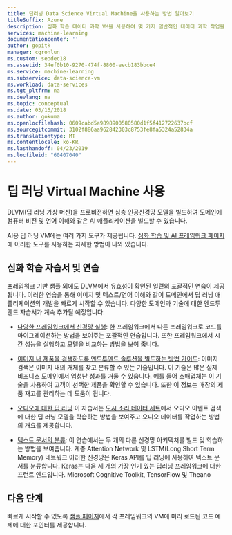 ```yaml
---
title: 딥러닝 Data Science Virtual Machine을 사용하는 방법 알아보기
titleSuffix: Azure
description: 심화 학습 데이터 과학 VM을 사용하여 몇 가지 일반적인 데이터 과학 작업을 수행하는 방법입니다.
services: machine-learning
documentationcenter: ''
author: gopitk
manager: cgronlun
ms.custom: seodec18
ms.assetid: 34ef0b10-9270-474f-8800-eecb183bbce4
ms.service: machine-learning
ms.subservice: data-science-vm
ms.workload: data-services
ms.tgt_pltfrm: na
ms.devlang: na
ms.topic: conceptual
ms.date: 03/16/2018
ms.author: gokuma
ms.openlocfilehash: 0609cabd5a9898900580580d1f5f412722637bcf
ms.sourcegitcommit: 3102f886aa962842303c8753fe8fa5324a52834a
ms.translationtype: MT
ms.contentlocale: ko-KR
ms.lasthandoff: 04/23/2019
ms.locfileid: "60407040"
---
```

# <a name="using-the-deep-learning-virtual-machine"></a>딥 러닝 Virtual Machine 사용

DLVM(딥 러닝 가상 머신)을 프로비전하면 심층 인공신경망 모델을 빌드하여 도메인에 컴퓨터 비전 및 언어 이해와 같은 AI 애플리케이션을 빌드할 수 있습니다. 

AI용 딥 러닝 VM에는 여러 가지 도구가 제공됩니다. [심화 학습 및 AI 프레임워크 페이지](dsvm-deep-learning-ai-frameworks.md)에 이러한 도구를 사용하는 자세한 방법이 나와 있습니다. 

## <a name="deep-learning-tutorials-and-walkthroughs"></a>심화 학습 자습서 및 연습

프레임워크 기반 샘플 외에도 DLVM에서 유효성이 확인된 일련의 포괄적인 연습이 제공됩니다. 이러한 연습을 통해 이미지 및 텍스트/언어 이해와 같이 도메인에서 딥 러닝 애플리케이션의 개발을 빠르게 시작할 수 있습니다. 다양한 도메인과 기술에 대한 엔드투엔드 자습서가 계속 추가될 예정입니다.   


- [다양한 프레임워크에서 신경망 실행](https://github.com/ilkarman/DeepLearningFrameworks): 한 프레임워크에서 다른 프레임워크로 코드를 마이그레이션하는 방법을 보여주는 포괄적인 연습입니다. 또한 프레임워크에서 시간 성능을 실행하고 모델을 비교하는 방법을 보여 줍니다. 

- [이미지 내 제품을 검색하도록 엔드투엔드 솔루션을 빌드하는 방법 가이드](https://github.com/Azure/cortana-intelligence-product-detection-from-images): 이미지 검색은 이미지 내의 개체를 찾고 분류할 수 있는 기술입니다. 이 기술은 많은 실제 비즈니스 도메인에서 엄청난 성과를 거둘 수 있습니다. 예를 들어 소매업체는 이 기술을 사용하여 고객이 선택한 제품을 확인할 수 있습니다. 또한 이 정보는 매장의 제품 재고를 관리하는 데 도움이 됩니다. 

- [오디오에 대한 딥 러닝](https://blogs.technet.microsoft.com/machinelearning/2018/01/30/hearing-ai-getting-started-with-deep-learning-for-audio-on-azure/) 이 자습서는 [도시 소리 데이터 세트](https://serv.cusp.nyu.edu/projects/urbansounddataset/urbansound8k.html)에서 오디오 이벤트 검색에 대한 딥 러닝 모델을 학습하는 방법을 보여주고 오디오 데이터를 작업하는 방법의 개요를 제공합니다.

- [텍스트 문서의 분류](https://github.com/anargyri/lstm_han): 이 연습에서는 두 개의 다른 신경망 아키텍처를 빌드 및 학습하는 방법을 보여줍니다. 계층 Attention Network 및 LSTM(Long Short Term Memory) 네트워크 이러한 신경망은 Keras API를 딥 러닝에 사용하여 텍스트 문서를 분류합니다. Keras는 다음 세 개의 가장 인기 있는 딥러닝 프레임워크에 대한 프런트 엔드입니다. Microsoft Cognitive Toolkit, TensorFlow 및 Theano

## <a name="next-steps"></a>다음 단계

빠르게 시작할 수 있도록 [샘플 페이지](dsvm-samples-and-walkthroughs.md)에서 각 프레임워크의 VM에 미리 로드된 코드 예제에 대한 포인터를 제공합니다. 
